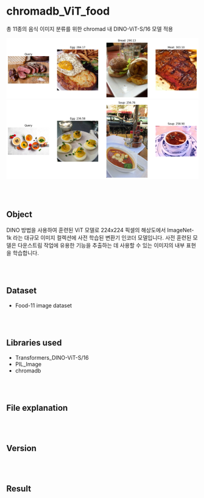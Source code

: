 # chromadb_ViT_food

총 11종의 음식 이미지 분류를 위한 chromad 내 DINO-ViT-S/16 모델 적용 

<img src="image/result_food_meat.png">
<img src="image/result_food_soup.png">


<br /><br /> 
## Object

DINO 방법을 사용하여 훈련된 ViT 모델로 224x224 픽셀의 해상도에서 ImageNet-1k 라는 대규모 이미지 컬렉션에 사전 학습된 변환기 인코더 모델입니다.
사전 훈련된 모델은 다운스트림 작업에 유용한 기능을 추출하는 데 사용할 수 있는 이미지의 내부 표현을 학습합니다.



<br /><br /> 
## Dataset

- Food-11 image dataset

<br /><br /> 
## Libraries used

- Transformers_DINO-ViT-S/16
- PIL_Image
- chromadb

<br /><br /> 
## File explanation

<br /><br /> 
## Version

<br /><br /> 
## Result
